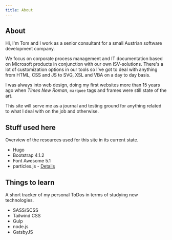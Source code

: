```yaml
---
title: About
---
```


## About

Hi, I'm Tom and I work as a senior consultant for a small Austrian software development company.

We focus on corporate process management and IT documentation based on Microsoft products in conjunction with our own ISV-solutions. There's a lot of customization options in our tools so I've got to deal with anything from HTML, CSS and JS to SVG, XSL and VBA on a day to day basis.

I was always into web design, doing my first websites more than 15 years ago when _Times New Roman_, `marquee` tags and frames were still state of the art.

This site will serve me as a journal and testing ground for anything related to what I deal with on the job and otherwise. 

## Stuff used here

Overview of the resources used for this site in its current state.

- Hugo
- Bootstrap 4.1.2
- Font Awesome 5.1
- particles.js - <a href="https://github.com/VincentGarreau/particles.js" rel="noopener" target="_blank">Details</a>

## Things to learn

A short tracker of my personal ToDos in terms of studying new technologies.

- SASS/SCSS
- Tailwind CSS
- Gulp
- node.js
- GatsbyJS